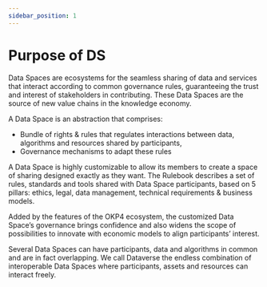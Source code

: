 ```yaml
---
sidebar_position: 1
---
```


# Purpose of DS

Data Spaces are ecosystems for the seamless sharing of data and services that interact according to common governance rules, guaranteeing the trust and interest of stakeholders in contributing. These Data Spaces are the source of new value chains in the knowledge economy.

A Data Space is an abstraction that comprises:

- Bundle of rights & rules that regulates interactions between data, algorithms and resources shared by participants,
- Governance mechanisms to adapt these rules

A Data Space is highly customizable to allow its members to create a space of sharing designed exactly as they want. The Rulebook describes a set of rules, standards and tools shared with Data Space participants, based on 5 pillars: ethics, legal, data management, technical requirements & business models.

Added by the features of the OKP4 ecosystem, the customized Data Space’s governance brings confidence and also widens the scope of possibilities to innovate with economic models to align participants’ interest.  

Several Data Spaces can have participants, data and algorithms in common and are in fact overlapping. We call Dataverse the endless combination of interoperable Data Spaces where participants, assets and resources can interact freely.
